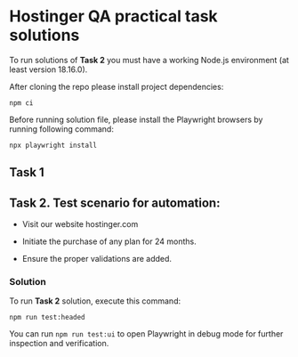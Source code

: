 # Hostinger QA practical task solutions

To run solutions of **Task 2**  you must have a working Node.js environment (at least version 18.16.0).

After cloning the repo please install project dependencies:
```
npm ci
```

Before running solution file, please install the Playwright browsers by running following command:
```
npx playwright install
```

## Task 1



## Task 2. Test scenario for automation:
* Visit our website hostinger.com 

* Initiate the purchase of any plan for 24 months.

* Ensure the proper validations are added.

### Solution
To run **Task 2** solution, execute this command:
```
npm run test:headed
```
You can run ```npm run test:ui```  to open Playwright in debug mode for further inspection and verification.

